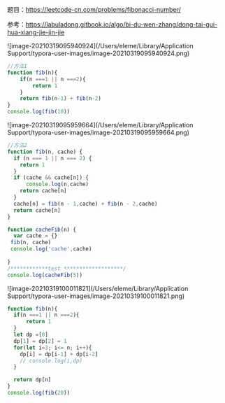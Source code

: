 题目：https://leetcode-cn.com/problems/fibonacci-number/

参考：https://labuladong.gitbook.io/algo/bi-du-wen-zhang/dong-tai-gui-hua-xiang-jie-jin-jie

![image-20210319095940924](/Users/eleme/Library/Application Support/typora-user-images/image-20210319095940924.png)

```javascript
//方法1
function fib(n){
    if(n ===1 || n ===2){
        return 1
    }
    return fib(n-1) + fib(n-2)
}
console.log(fib(10))
```



![image-20210319095959664](/Users/eleme/Library/Application Support/typora-user-images/image-20210319095959664.png)

```javascript
//方法2
function fib(n, cache) {
  if (n === 1 || n === 2) {
    return 1
  }
  if (cache && cache[n]) {
      console.log(n,cache)
    return cache[n]
  }
  cache[n] = fib(n - 1,cache) + fib(n - 2,cache)
  return cache[n]
}

function cacheFib(n) {
  var cache = {}
 fib(n, cache)
 console.log('cache',cache)
 
}
/************test *******************/
console.log(cacheFib(5))

```

![image-20210319100011821](/Users/eleme/Library/Application Support/typora-user-images/image-20210319100011821.png)

```javascript
function fib(n){
  if(n ===1 || n ===2){
      return 1
  }
  let dp =[0]
  dp[1] = dp[2] = 1
  for(let i=3; i<= n; i++){
    dp[i] = dp[i-1] + dp[i-2]
    // console.log(i,dp)
  }

  return dp[n]
}
console.log(fib(20))
```

